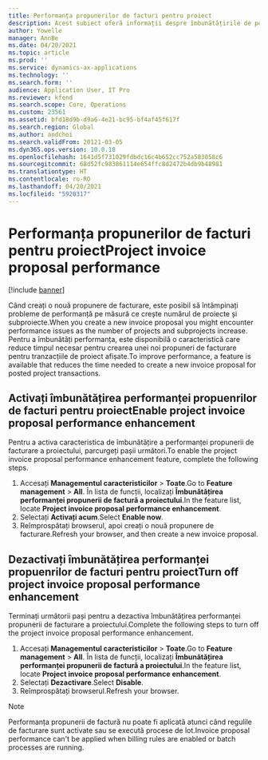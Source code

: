 ```yaml
---
title: Performanța propunerilor de facturi pentru proiect
description: Acest subiect oferă informații despre îmbunătățirile de performanță pentru propunerile de facturi ale proiectului.
author: Yowelle
manager: AnnBe
ms.date: 04/20/2021
ms.topic: article
ms.prod: ''
ms.service: dynamics-ax-applications
ms.technology: ''
ms.search.form: ''
audience: Application User, IT Pro
ms.reviewer: kfend
ms.search.scope: Core, Operations
ms.custom: 23561
ms.assetid: bfd18d9b-d9a6-4e21-bc95-bf4af45f617f
ms.search.region: Global
ms.author: andchoi
ms.search.validFrom: 20121-03-05
ms.dyn365.ops.version: 10.0.18
ms.openlocfilehash: 1641d5f731029fdbdc16c4b652cc752a583058c6
ms.sourcegitcommit: 68d52fc983861114e654ffc8d2472b4db9b48981
ms.translationtype: HT
ms.contentlocale: ro-RO
ms.lasthandoff: 04/20/2021
ms.locfileid: "5920317"
---
```

# <a name="project-invoice-proposal-performance"></a><span data-ttu-id="24ff7-103">Performanța propunerilor de facturi pentru proiect</span><span class="sxs-lookup"><span data-stu-id="24ff7-103">Project invoice proposal performance</span></span>

[!include [banner](../includes/banner.md)]

<span data-ttu-id="24ff7-104">Când creați o nouă propunere de facturare, este posibil să întâmpinați probleme de performanță pe măsură ce crește numărul de proiecte și subproiecte.</span><span class="sxs-lookup"><span data-stu-id="24ff7-104">When you create a new invoice proposal you might encounter performance issues as the number of projects and subprojects increase.</span></span> <span data-ttu-id="24ff7-105">Pentru a îmbunătăți performanța, este disponibilă o caracteristică care reduce timpul necesar pentru crearea unei noi propuneri de facturare pentru tranzacțiile de proiect afișate.</span><span class="sxs-lookup"><span data-stu-id="24ff7-105">To improve performance, a feature is available that reduces the time needed to create a new invoice proposal for posted project transactions.</span></span>

## <a name="enable-project-invoice-proposal-performance-enhancement"></a><span data-ttu-id="24ff7-106">Activați îmbunătățirea performanței propuenrilor de facturi pentru proiect</span><span class="sxs-lookup"><span data-stu-id="24ff7-106">Enable project invoice proposal performance enhancement</span></span>
<span data-ttu-id="24ff7-107">Pentru a activa caracteristica de îmbunătățire a performanței propunerii de facturare a proiectului, parcurgeți pașii următori.</span><span class="sxs-lookup"><span data-stu-id="24ff7-107">To enable the project invoice proposal performance enhancement feature, complete the following steps.</span></span>

1.  <span data-ttu-id="24ff7-108">Accesați **Managementul caracteristicilor** > **Toate**.</span><span class="sxs-lookup"><span data-stu-id="24ff7-108">Go to **Feature management** > **All**.</span></span> <span data-ttu-id="24ff7-109">În lista de funcții, localizați **Îmbunătățirea performanței propunerii de factură a proiectului**.</span><span class="sxs-lookup"><span data-stu-id="24ff7-109">In the feature list, locate **Project invoice proposal performance enhancement**.</span></span>
2.  <span data-ttu-id="24ff7-110">Selectați **Activați acum**.</span><span class="sxs-lookup"><span data-stu-id="24ff7-110">Select **Enable now**.</span></span>
3.  <span data-ttu-id="24ff7-111">Reîmprospătați browserul, apoi creați o nouă propunere de facturare.</span><span class="sxs-lookup"><span data-stu-id="24ff7-111">Refresh your browser, and then create a new invoice proposal.</span></span>

## <a name="turn-off-project-invoice-proposal-performance-enhancement"></a><span data-ttu-id="24ff7-112">Dezactivați îmbunătățirea performanței propuenrilor de facturi pentru proiect</span><span class="sxs-lookup"><span data-stu-id="24ff7-112">Turn off project invoice proposal performance enhancement</span></span>
<span data-ttu-id="24ff7-113">Terminați următorii pași pentru a dezactiva îmbunătățirea performanței propunerii de facturare a proiectului.</span><span class="sxs-lookup"><span data-stu-id="24ff7-113">Complete the following steps to turn off the project invoice proposal performance enhancement.</span></span>

1.  <span data-ttu-id="24ff7-114">Accesați **Managementul caracteristicilor** > **Toate**.</span><span class="sxs-lookup"><span data-stu-id="24ff7-114">Go to **Feature management** > **All**.</span></span> <span data-ttu-id="24ff7-115">În lista de funcții, localizați **Îmbunătățirea performanței propunerii de factură a proiectului**.</span><span class="sxs-lookup"><span data-stu-id="24ff7-115">In the feature list, locate **Project invoice proposal performance enhancement**.</span></span>
2.  <span data-ttu-id="24ff7-116">Selectați **Dezactivare**.</span><span class="sxs-lookup"><span data-stu-id="24ff7-116">Select **Disable**.</span></span>
3.  <span data-ttu-id="24ff7-117">Reîmprospătați browserul.</span><span class="sxs-lookup"><span data-stu-id="24ff7-117">Refresh your browser.</span></span>

> [!NOTE]
> <span data-ttu-id="24ff7-118">Performanța propunerii de factură nu poate fi aplicată atunci când regulile de facturare sunt activate sau se execută procese de lot.</span><span class="sxs-lookup"><span data-stu-id="24ff7-118">Invoice proposal performance can't be applied when billing rules are enabled or batch processes are running.</span></span>
